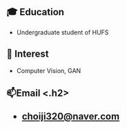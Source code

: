   
<h2> 🎓 Education</h1>

- Undergraduate student of HUFS

<h2>👀 Interest</h2>

- Computer Vision, GAN

<h2> 📫Email <.h2>

- choiji320@naver.com

<!---
JiWoongCho1/JiWoongCho1 is a ✨ special ✨ repository because its `README.md` (this file) appears on your GitHub profile.
You can click the Preview link to take a look at your changes.
--->
